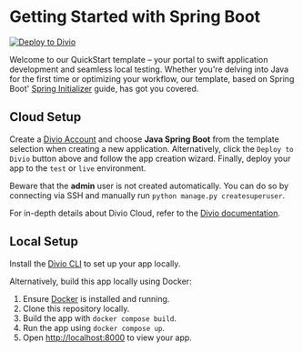 # Getting Started with Spring Boot

[![Deploy to Divio](https://img.shields.io/badge/DEPLOY-TO%20DIVIO-DFFF67?logo=docker&logoColor=white&labelColor=333333)](https://control.divio.com/app/new/?template_url=https://github.com/divio/getting-started-with-java-spring-boot/archive/refs/heads/main.zip)

Welcome to our QuickStart template – your portal to swift application development and seamless local testing. Whether you're delving into Java for the first time or optimizing your workflow, our template, based on Spring Boot' [Spring Initializer](https://start.spring.io/#!type=gradle-project&language=java&platformVersion=3.2.3&packaging=jar&jvmVersion=21&dependencies=web) guide, has got you covered.

## Cloud Setup

Create a [Divio Account](https://control.divio.com/) and choose **Java Spring Boot** from the template selection when creating a new application. Alternatively, click the `Deploy to Divio` button above and follow the app creation wizard. Finally, deploy your app to the `test` or `live` environment.

Beware that the **admin** user is not created automatically.
You can do so by connecting via SSH and manually run `python manage.py createsuperuser`.

For in-depth details about Divio Cloud, refer to the [Divio documentation](https://docs.divio.com/introduction/).

## Local Setup

Install the [Divio CLI](https://github.com/divio/divio-cli) to set up your app locally.

Alternatively, build this app locally using Docker:

1. Ensure [Docker](https://docs.docker.com/get-docker/) is installed and running.
2. Clone this repository locally.
3. Build the app with `docker compose build`.
6. Run the app using `docker compose up`.
7. Open [http://localhost:8000]() to view your app.
